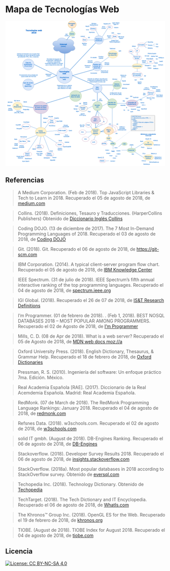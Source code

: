 

# Mapa de Tecnologías Web

![](./TecnologiasWeb.png)


## Referencias

> A Medium Corporation. (Feb de 2018). Top JavaScript Libraries & Tech to Learn in 2018. Recuperado el 05 de agosto de 2018, de [medium.com](https://medium.com/javascript-scene/top-javascript-libraries-tech-to-learn-in-2018-c38028e028e6)

> Collins. (2018). Definiciones, Tesauro y Traducciones. (HarperCollins Publishers) Obtenido de [Diccionario Inglés Collins](https://www.collinsdictionary.com/es/)

> Coding DOJO. (13 de diciembre de 2017). The 7 Most In-Demand Programming Languages of 2018. Recuperado el 03 de agosto de 2018, de [Coding DOJO](https://www.codingdojo.com/blog/7-most-in-demand-programming-languages-of-2018/)

> Git. (2018). Git. Recuperado el 06 de agosto de 2018, de https://git-scm.com

> IBM Corporation. (2014). A typical client-server program flow chart. Recuperado el 05 de agosto de 2018, de [IBM Knowledge Center](https://www.ibm.com/support/knowledgecenter/en/SSLTBW_2.1.0/com.ibm.zos.v2r1.halc001/o4ag1.htm)

> IEEE Spectrum. (31 de julio de 2018). IEEE Spectrum’s fifth annual interactive ranking of the top programming languages. Recuperado el 04 de agosto de 2018, de [spectrum.ieee.org]( https://spectrum.ieee.org/static/interactive-the-top-programming-languages-2018)

> IGI Global. (2018). Recuperado el 26 de 07 de 2018, de [IS&T Research Definitions](https://www.igi-global.com/dictionary/)

> I’m Programmer. (01 de febrero de 2018). . (Feb 1, 2018). BEST NOSQL DATABASES 2018 – MOST POPULAR AMONG PROGRAMMERS. Recuperado el 02 de Agosto de 2018, de [I’m Programmer](https://www.improgrammer.net/most-popular-nosql-database/)

> Mills, C. D. (08 de Apr de 2018). What is a web server? Recuperado el 05 de Agosto de 2018, de [MDN web docs moz://a](https://developer.mozilla.org/en-US/docs/Learn/Common_questions/What_is_a_web_server)

> Oxford University Press. (2018). English Dictionary, Thesaurus, & Grammar Help. Recuperado el 18 de febrero de 2018, de [Oxford Dictionaries](https://en.oxforddictionaries.com/definition/)

> Pressman, R. S. (2010). Ingeniería del software: Un enfoque práctico 7ma. Edición. México.

> Real Academia Española [RAE]. (2017). Diccionario de la Real Acemdemia Española. Madrid: Real Academia Española.

> RedMonk. (07 de March de 2018). The RedMonk Programming Language Rankings: January 2018. Recuperado el 04 de agosto de 2018, de [redmonk.com](https://redmonk.com/sogrady/2018/03/07/language-rankings-1-18/)

> Refsnes Data. (2018). w3schools.com. Recuperado el 02 de agosto de 2018, de [w3schools.com](https://www.w3schools.com)


> solid IT gmbh. (August de 2018). DB-Engines Ranking. Recuperado el 06 de agosto de 2018, de [DB-Engines](https://db-engines.com/en/ranking)


> Stackoverflow. (2018). Developer Survey Results 2018. Recuperado el 06 de agosto de 2018, de [insights.stackoverflow.com](https://insights.stackoverflow.com/survey/2018)

> StackOverflow. (2018a). Most popular databases in 2018 according to StackOverflow survey. Obtenido de [eversql.com](https://www.eversql.com/most-popular-databases-in-2018-according-to-stackoverflow-survey/)

> Techopedia Inc. (2018). Technology Dictionary. Obtenido de [Techopedia](https://www.techopedia.com/dictionary)

> TechTarget. (2018). The Tech Dictionary and IT Encyclopedia. Recuperado el 06 de agosto de 2018, de [WhatIs.com](https://whatis.techtarget.com)

> The Khronos™ Group Inc. (2018). OpenGL ES for the Web. Recuperado el 19 de febrero de 2018, de [khronos.org](https://www.khronos.org/webgl/)

> TIOBE. (August de 2018). TIOBE Index for August 2018. Recuperado el 04 de agosto de 2018, de [tiobe.com](https://www.tiobe.com/tiobe-index/)


## Licencia

[![License: CC BY-NC-SA 4.0](https://img.shields.io/badge/License-CC%20BY--NC--SA%204.0-lightgrey.svg)](https://creativecommons.org/licenses/by-nc-sa/4.0/)
